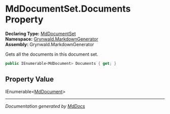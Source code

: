 ﻿<!--  
  <auto-generated>   
    The contents of this file were generated by a tool.  
    Changes to this file may be list if the file is regenerated  
  </auto-generated>   
-->

# MdDocumentSet.Documents Property

**Declaring Type:** [MdDocumentSet](../index.md)  
**Namespace:** [Grynwald.MarkdownGenerator](../../index.md)  
**Assembly:** Grynwald.MarkdownGenerator

Gets all the documents in this document set.

```csharp
public IEnumerable<MdDocument> Documents { get; }
```

## Property Value

IEnumerable\<[MdDocument](../../MdDocument/index.md)\>

___

*Documentation generated by [MdDocs](https://github.com/ap0llo/mddocs)*
